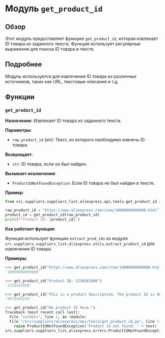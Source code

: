 # Модуль `get_product_id`

## Обзор

Этот модуль предоставляет функцию `get_product_id`, которая извлекает ID товара из заданного текста. Функция использует регулярные выражения для поиска ID товара в тексте.

## Подробнее

Модуль используется для извлечения ID товара из различных источников, таких как URL, текстовые описания и т.д. 

## Функции

### `get_product_id`

**Назначение**: Извлекает ID товара из заданного текста.

**Параметры**:

- `raw_product_id` (str): Текст, из которого необходимо извлечь ID товара.

**Возвращает**:

- `str`: ID товара, если он был найден.

**Вызывает исключения**:

- `ProductIdNotFoundException`: Если ID товара не был найден в тексте.

**Пример**:

```python
from src.suppliers.suppliers_list.aliexpress.api.tools.get_product_id import get_product_id

raw_product_id = "https://www.aliexpress.com/item/10000000000000.html"
product_id = get_product_id(raw_product_id)
print(f"Product ID: {product_id}") 
```

**Как работает функция**:

Функция использует функцию `extract_prod_ids` из модуля `src.suppliers.suppliers_list.aliexpress.utils.extract_product_id` для извлечения ID товара. 

**Примеры**:

```python
>>> get_product_id("https://www.aliexpress.com/item/10000000000000.html")
'10000000000000'

>>> get_product_id("Product ID: 1234567890")
'1234567890'

>>> get_product_id("This is a product description. The product ID is 9876543210.")
'9876543210'

>>> get_product_id("No product ID here.")
Traceback (most recent call last):
  File "<stdin>", line 1, in <module>
  File "/src/suppliers/aliexpress/api/tools/get_product_id.py", line 11, in get_product_id
    raise ProductIdNotFoundException('Product id not found: ' + text)
src.suppliers.suppliers_list.aliexpress.errors.ProductIdNotFoundException: Product id not found: No product ID here.
```